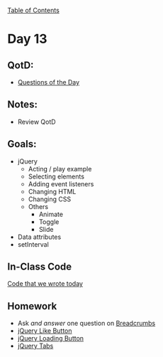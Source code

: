 [Table of Contents](/README.md)

# Day 13

## QotD:
* [Questions of the Day](http://www.classmarker.com/)

## Notes:
* Review QotD

## Goals:
* jQuery
	* Acting / play example
	* Selecting elements
	* Adding event listeners
	* Changing HTML
	* Changing CSS
	* Others
		* Animate
		* Toggle
		* Slide
* Data attributes
* setInterval

## In-Class Code
[Code that we wrote today](/notes/day-13/code)

## Homework
* Ask *and answer* one question on [Breadcrumbs](http://tiy.breadcrumbsqa.com/)
* [jQuery Like Button](https://github.com/TIY-Austin-Front-End-Engineering/jquery-like)
* [jQuery Loading Button](https://github.com/TIY-Austin-Front-End-Engineering/jquery-loading-button)
* [jQuery Tabs](https://github.com/TIY-Austin-Front-End-Engineering/jquery-tabs)

<!-- right amount of difficulty. hard / nightmare mode are good too -->